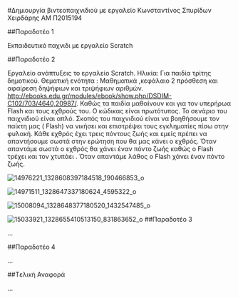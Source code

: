 #Δημιουργία βιντεοπαιχνιδιού με εργαλείο
Κωνσταντίνος Σπυρίδων Χειρδάρης
ΑΜ Π2015194

##Παραδοτέο 1

Εκπαιδευτικό παχνιδι με εργαλείο Scratch

##Παραδοτέο 2

 Εργαλείο ανάπτυξεις το εργαλείο Scratch.
 Ηλικία: Για παιδία τρίτης δημοτικού.
 Θεματική ενότητα : Μαθηματικά ,κεφάλαιο 2 πρόσθεση και αφαίρεση δηψήφιων και τριψήφιων αριθμών.
 http://ebooks.edu.gr/modules/ebook/show.php/DSDIM-C102/703/4640,20987/.
 Καθώς τα παιδία μαθαίνουν και για τον υπερήρωα Flash και τους εχθρούς του. 
 Ο κώδικας είναι πρωτότυπος. 
 Το σενάριο του παιχνιδιού είναι απλό.
 Σκοπός του παιχνιδιού είναι να βοηθήσουμε τον παίκτη μας ( Flash) να νικήσει και επιστρέψει τους εγκληματίες πίσω στην φυλακή.
 Κάθε εχθρός έχει τρεις πόντους ζωής και εμείς πρέπει να απαντήσουμε σωστά στην ερώτηση που θα μας κάνει ο εχθρός.
 Όταν απαντάμε σωστά ο εχθρός θα χάνει έναν πόντο ζωής καθώς ο Flash τρέχει και τον χτυπάει . Όταν απαντάμε λάθος ο Flash χάνει έναν πόντο ζωής.
 
 ![14976221_1328608397184518_190466853_o](https://cloud.githubusercontent.com/assets/22754049/20108140/b4486734-a5e3-11e6-95a8-c81dff8b1f3a.png)

![14971511_1328647337180624_4595322_o](https://cloud.githubusercontent.com/assets/22754049/20108223/0004467a-a5e4-11e6-810e-e57b5aa438c4.png)

![15008094_1328648377180520_1432547485_o](https://cloud.githubusercontent.com/assets/22754049/20108253/12434fac-a5e4-11e6-8073-582f5af3a00c.png)

![15033921_1328655410513150_831863652_o](https://cloud.githubusercontent.com/assets/22754049/20108276/2361b544-a5e4-11e6-8c7b-16b290e559b7.png)
##Παραδοτέο 3

...

##Παραδοτέο 4

...

##Tελική Αναφορά

...
